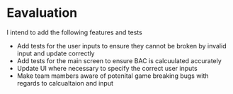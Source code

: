 # Eavaluation
I intend to add the following features and tests
* Add tests for the user inputs to ensure they cannot be broken by invalid input and update correctly
* Add tests for the main screen to ensure BAC is calcuulated accurately 
* Update UI where necessary to specify the correct user inputs
* Make team mambers aware of potenital game breaking bugs with regards to calcualtaion and input
